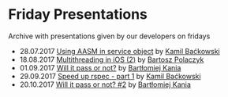 # Friday Presentations
Archive with presentations given by our developers on fridays 

* 28.07.2017 [Using AASM in service object](https://railwaymen.github.io/friday_presentations/using_aasm_in_service_object) by [Kamil Baćkowski](https://github.com/kbackowski)
* 18.08.2017 [Multithreading in iOS (2)](https://railwaymen.github.io/friday_presentations/ios_multithreading) by [Bartosz Polaczyk](https://github.com/polac24)
* 01.09.2017 [Will it pass or not?](https://railwaymen.github.io/friday_presentations/will_it_pass_or_not/Presentation.pdf) by [Bartłomiej Kania](https://github.com/bartolomejkania)
* 29.09.2017 [Speed up rspec - part 1](https://railwaymen.github.io/friday_presentations/speed_up_rspec_part1) by [Kamil Baćkowski](https://github.com/kbackowski)
* 20.10.2017 [Will it pass or not? #2](https://railwaymen.github.io/friday_presentations/will_it_pass_or_not_2) by [Bartłomiej Kania](https://github.com/bartolomejkania)